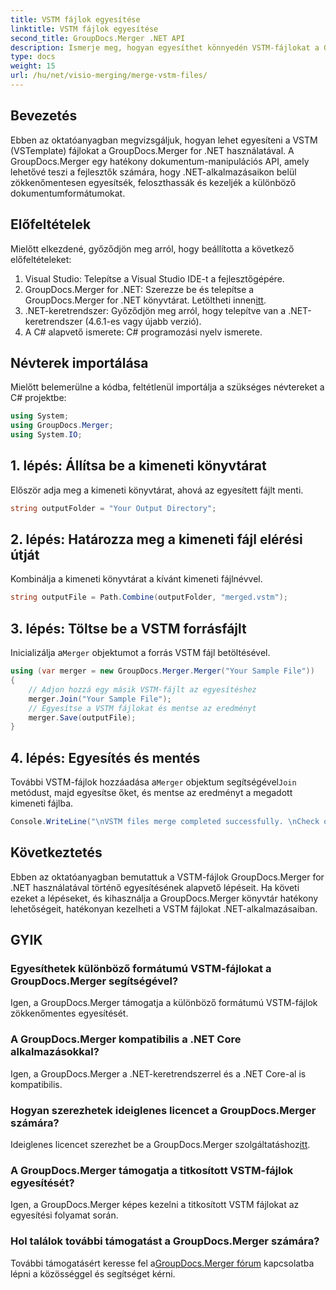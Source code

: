```yaml
---
title: VSTM fájlok egyesítése
linktitle: VSTM fájlok egyesítése
second_title: GroupDocs.Merger .NET API
description: Ismerje meg, hogyan egyesíthet könnyedén VSTM-fájlokat a GroupDocs.Merger for .NET segítségével. Kövesse lépésenkénti oktatóanyagunkat és dokumentumkezelési lehetőségeit.
type: docs
weight: 15
url: /hu/net/visio-merging/merge-vstm-files/
---
```

## Bevezetés
Ebben az oktatóanyagban megvizsgáljuk, hogyan lehet egyesíteni a VSTM (VSTemplate) fájlokat a GroupDocs.Merger for .NET használatával. A GroupDocs.Merger egy hatékony dokumentum-manipulációs API, amely lehetővé teszi a fejlesztők számára, hogy .NET-alkalmazásaikon belül zökkenőmentesen egyesítsék, feloszthassák és kezeljék a különböző dokumentumformátumokat.
## Előfeltételek
Mielőtt elkezdené, győződjön meg arról, hogy beállította a következő előfeltételeket:
1. Visual Studio: Telepítse a Visual Studio IDE-t a fejlesztőgépére.
2.  GroupDocs.Merger for .NET: Szerezze be és telepítse a GroupDocs.Merger for .NET könyvtárat. Letöltheti innen[itt](https://releases.groupdocs.com/merger/net/).
3. .NET-keretrendszer: Győződjön meg arról, hogy telepítve van a .NET-keretrendszer (4.6.1-es vagy újabb verzió).
4. A C# alapvető ismerete: C# programozási nyelv ismerete.

## Névterek importálása
Mielőtt belemerülne a kódba, feltétlenül importálja a szükséges névtereket a C# projektbe:
```csharp
using System; 
using GroupDocs.Merger;
using System.IO;
```
## 1. lépés: Állítsa be a kimeneti könyvtárat
Először adja meg a kimeneti könyvtárat, ahová az egyesített fájlt menti.
```csharp
string outputFolder = "Your Output Directory";
```
## 2. lépés: Határozza meg a kimeneti fájl elérési útját
Kombinálja a kimeneti könyvtárat a kívánt kimeneti fájlnévvel.
```csharp
string outputFile = Path.Combine(outputFolder, "merged.vstm");
```
## 3. lépés: Töltse be a VSTM forrásfájlt
 Inicializálja a`Merger` objektumot a forrás VSTM fájl betöltésével.
```csharp
using (var merger = new GroupDocs.Merger.Merger("Your Sample File"))
{
    // Adjon hozzá egy másik VSTM-fájlt az egyesítéshez
    merger.Join("Your Sample File");
    // Egyesítse a VSTM fájlokat és mentse az eredményt
    merger.Save(outputFile);
}
```
## 4. lépés: Egyesítés és mentés
További VSTM-fájlok hozzáadása a`Merger` objektum segítségével`Join` metódust, majd egyesítse őket, és mentse az eredményt a megadott kimeneti fájlba.
```csharp
Console.WriteLine("\nVSTM files merge completed successfully. \nCheck output in {0}", outputFolder);
```

## Következtetés
Ebben az oktatóanyagban bemutattuk a VSTM-fájlok GroupDocs.Merger for .NET használatával történő egyesítésének alapvető lépéseit. Ha követi ezeket a lépéseket, és kihasználja a GroupDocs.Merger könyvtár hatékony lehetőségeit, hatékonyan kezelheti a VSTM fájlokat .NET-alkalmazásaiban.

## GYIK
### Egyesíthetek különböző formátumú VSTM-fájlokat a GroupDocs.Merger segítségével?
Igen, a GroupDocs.Merger támogatja a különböző formátumú VSTM-fájlok zökkenőmentes egyesítését.
### A GroupDocs.Merger kompatibilis a .NET Core alkalmazásokkal?
Igen, a GroupDocs.Merger a .NET-keretrendszerrel és a .NET Core-al is kompatibilis.
### Hogyan szerezhetek ideiglenes licencet a GroupDocs.Merger számára?
 Ideiglenes licencet szerezhet be a GroupDocs.Merger szolgáltatáshoz[itt](https://purchase.groupdocs.com/temporary-license/).
### A GroupDocs.Merger támogatja a titkosított VSTM-fájlok egyesítését?
Igen, a GroupDocs.Merger képes kezelni a titkosított VSTM fájlokat az egyesítési folyamat során.
### Hol találok további támogatást a GroupDocs.Merger számára?
 További támogatásért keresse fel a[GroupDocs.Merger fórum](https://forum.groupdocs.com/c/merger/32) kapcsolatba lépni a közösséggel és segítséget kérni.
